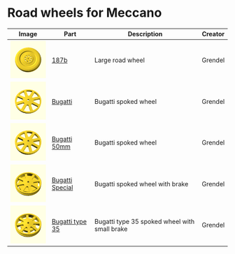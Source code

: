 # Road wheels for Meccano

Image | Part | Description | Creator
----- | ---- | ----------- | -------
[<img src="images/187b.png" width="100">](187b-large-wheel.stl) | [187b](187b-large-wheel.stl) | Large road wheel | Grendel
[<img src="images/bugatti.png" width="100">](bugatti.stl) | [Bugatti](bugatti.stl) | Bugatti spoked wheel | Grendel
[<img src="images/bugatti50.png" width="100">](bugatti-50mm.stl) | [Bugatti 50mm](bugatti-50mm.stl) | Bugatti spoked wheel | Grendel
[<img src="images/bugatti-special.png" width="100">](bugatti--special.stl) | [Bugatti Special](bugatti--special.stl) | Bugatti spoked wheel with brake | Grendel
[<img src="images/bugatti35.png" width="100">](bugatti-type-35-small-brake.stl) | [Bugatti type 35](bugatti-type-35-small-brake.stl) | Bugatti type 35 spoked wheel with small brake | Grendel
